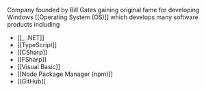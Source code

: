 Company founded by Bill Gates gaining original fame for developing Windows [[Operating System (OS)]] which develops many software products including
- [[_ .NET]]
- [[TypeScript]]
- [[CSharp]]
- [[FSharp]]
- [[Visual Basic]]
- [[Node Package Manager (npm)]]
- [[GitHub]]